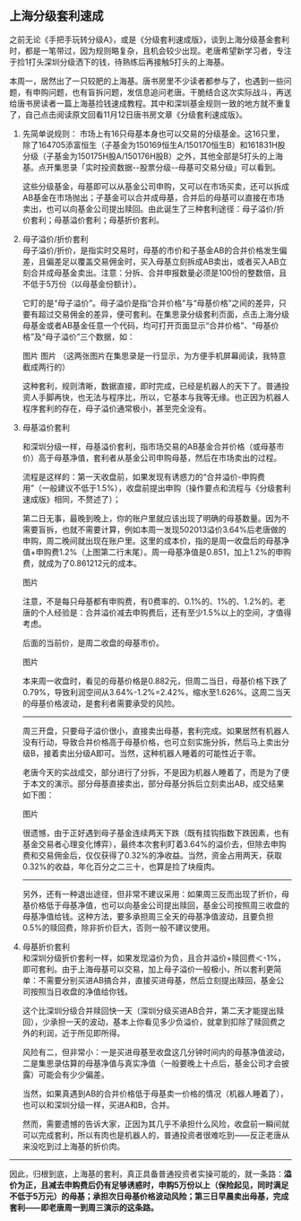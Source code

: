 ## 上海分级套利速成

之前无论《手把手玩转分级A》，或是《分级套利速成版》，谈到上海分级基金套利时，都是一笔带过，因为规则略复杂，且机会较少出现。老唐希望新学习者，专注于捡1打头深圳分级洒下的钱，待熟练后再接触5打头的上海基。

    

本周一，居然出了一只较肥的上海基。唐书房里不少读者都参与了，也遇到一些问题，有申购问题，也有盲拆问题，发信息追问老唐。干脆结合这次实际战斗，再送给唐书房读者一篇上海基捡钱速成教程。其中和深圳基金规则一致的地方就不重复了，自己点击阅读原文回看11月12日唐书房文章《分级套利速成版》。

1. 先简单说规则：
    市场上有16只母基本身也可以交易的分级基金。这16只里，除了164705添富恒生（子基金为150169恒生A/150170恒生B）和161831H股分级（子基金为150175H股A/150176H股B）之外，其他全部是5打头的上海基。点开集思录「实时投资数据--股票分级--母基可交易分级」可以看到。 

    

    这些分级基金，母基即可以从基金公司申购，又可以在市场买卖，还可以拆成AB基金在市场抛出；子基金可以合并成母基，合并后的母基可以直接在市场卖出，也可以向基金公司提出赎回。由此诞生了三种套利途径：母子溢价/折价套利；母基溢价套利；母基折价套利。

2. 母子溢价/折价套利    
    母子溢价/折价，是指实时交易时，母基的市价和子基金AB的合并价格发生偏差，且偏差足以覆盖交易佣金时，买入母基立刻拆成AB卖出，或者买入AB立刻合并成母基金卖出。注意：分拆、合并申报数量必须是100份的整数倍，且不低于5万份（以母基金份额计）。

     

    它盯的是“母子溢价”。母子溢价是指“合并价格”与“母基价格”之间的差异，只要有超过交易佣金的差异，便可套利。在集思录分级套利页面，点击上海分级母基金或者AB基金任意一个代码，均可打开页面显示“合并价格”、“母基价格”及“母子溢价”三个数据，如：

    图片
    图片
    （这两张图片在集思录是一行显示，为方便手机屏幕阅读，我特意截成两行的）

    

    这种套利，规则清晰，数据直接，即时完成，已经是机器人的天下了。普通投资人手脚再快，也无法与程序比，所以，它基本与我等无缘。也正因为机器人程序套利的存在，母子溢价通常极小，甚至完全没有。

3. 母基溢价套利

    和深圳分级一样，母基溢价套利，指市场交易的AB基金合并价格（或母基市价）高于母基净值，套利者从基金公司申购母基，然后在市场卖出的过程。  

    

    流程是这样的：第一天收盘前，如果发现有诱惑力的“合并溢价-申购费用”（一般建议不低于1.5%），收盘前提出申购（操作要点和流程与《分级套利速成版》相同，不赘述了）；   

    

    第二日无事，最晚到晚上，你的账户里就应该出现了明确的母基数量。因为不需要盲拆，也就不需要计算，例如本周一发现502013溢价3.64%后老唐做的申购，周二晚间就出现在账户里。这里的成本价，指的是周一收盘后的母基净值+申购费1.2%（上图第二行末尾）。周一母基净值是0.851，加上1.2%的申购费，就成为了0.861212元的成本。

    图片

    注意，不是每只母基都有申购费，有0费率的、0.1%的、1%的、1.2%的。老唐的个人经验是：合并溢价减去申购费后，还有至少1.5%以上的空间，才值得考虑。

    

    后面的当前价，是周二收盘的母基市价。

    图片
    
    本来周一收盘时，看见的母基价格是0.882元，但周二当日，母基价格下跌了0.79%，导致利润空间从3.64%-1.2%=2.42%，缩水至1.626%。这周二当天的母基价格波动，是套利者需要承受的风险。

    ---

    周三开盘，只要母子溢价很小，直接卖出母基，套利完成。如果居然有机器人没有行动，导致合并价格高于母基价格，也可立刻实施分拆，然后马上卖出分级B，接着卖出分级A即可。当然，这种机器人睡着的可能性近于零。 

    

    老唐今天的实战成交，部分进行了分拆，不是因为机器人睡着了，而是为了便于本文的演示。部分母基直接卖出，部分母基分拆后立刻卖出AB，成交结果如下图：

    图片

    很遗憾，由于正好遇到母子基金连续两天下跌（既有挂钩指数下跌因素，也有基金交易者心理变化博弈），最终本次套利盯着3.64%的溢价去，但除去申购费和交易佣金后，仅仅获得了0.32%的净收益。当然，资金占用两天，获取0.32%的收益，年化百分之二三十，也算是捡了块瘦肉。

    ---

    另外，还有一种退出途径，但非常不建议采用：如果周三反而出现了折价，母基价格低于母基净值，也可以向基金公司提出赎回，基金公司按照周三收盘的母基净值给钱。这种方法，要多承担周三全天的母基净值波动，且要负担0.5%的赎回费，除非折价巨大，否则一般不建议使用。

4. 母基折价套利    
    和深圳分级折价套利一样，如果发现溢价为负，且合并溢价+赎回费＜-1%，即可套利。由于上海母基可以交易，加上母子溢价一般极小，所以套利更简单：不需要分别买进AB搞合并，直接买进母基，然后立刻提出赎回，基金公司按照当日收盘的净值给你钱。

    

    这个比深圳分级合并赎回快一天（深圳分级买进AB合并，第二天才能提出赎回），少承担一天的波动，基本上你看见多少负溢价，就拿到扣除了赎回费之外的利润，近于所见即所得。

    

    风险有二，但非常小：一是买进母基至收盘这几分钟时间内的母基净值波动，二是集思录估算的母基净值与真实净值（一般要晚上十点后，基金公司才会披露）可能会有少少偏差。 

    

    当然，如果真遇到AB的合并价格低于母基卖一价格的情况（机器人睡着了），也可以和深圳分级一样，买进A和B，合并。  

    

    然而，需要遗憾的告诉大家，正因为其几乎不承担什么风险，收盘前一瞬间就可以完成套利，所以有肉也是机器人的，普通投资者很难吃到——反正老唐从来没吃到过上海基的折价肉。

---

因此，归根到底，上海基的套利，真正具备普通投资者实操可能的，就一条路：**溢价为正，且减去申购费后仍有足够诱惑时，申购5万份以上（保险起见，同时满足不低于5万元）的母基；承担次日母基价格波动风险；第三日早晨卖出母基，完成套利——即老唐周一到周三演示的这条路。**